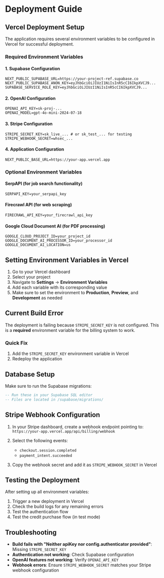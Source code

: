 # Deployment Guide

## Vercel Deployment Setup

The application requires several environment variables to be configured in Vercel for successful deployment.

### Required Environment Variables

#### 1. Supabase Configuration
```
NEXT_PUBLIC_SUPABASE_URL=https://your-project-ref.supabase.co
NEXT_PUBLIC_SUPABASE_ANON_KEY=eyJhbGciOiJIUzI1NiIsInR5cCI6IkpXVCJ9...
SUPABASE_SERVICE_ROLE_KEY=eyJhbGciOiJIUzI1NiIsInR5cCI6IkpXVCJ9...
```

#### 2. OpenAI Configuration
```
OPENAI_API_KEY=sk-proj-...
OPENAI_MODEL=gpt-4o-mini-2024-07-18
```

#### 3. Stripe Configuration
```
STRIPE_SECRET_KEY=sk_live_... # or sk_test_... for testing
STRIPE_WEBHOOK_SECRET=whsec_...
```

#### 4. Application Configuration
```
NEXT_PUBLIC_BASE_URL=https://your-app.vercel.app
```

### Optional Environment Variables

#### SerpAPI (for job search functionality)
```
SERPAPI_KEY=your_serpapi_key
```

#### Firecrawl API (for web scraping)
```
FIRECRAWL_API_KEY=your_firecrawl_api_key
```

#### Google Cloud Document AI (for PDF processing)
```
GOOGLE_CLOUD_PROJECT_ID=your_project_id
GOOGLE_DOCUMENT_AI_PROCESSOR_ID=your_processor_id
GOOGLE_DOCUMENT_AI_LOCATION=us
```

## Setting Environment Variables in Vercel

1. Go to your Vercel dashboard
2. Select your project
3. Navigate to **Settings** → **Environment Variables**
4. Add each variable with its corresponding value
5. Make sure to set the environment to **Production**, **Preview**, and **Development** as needed

## Current Build Error

The deployment is failing because `STRIPE_SECRET_KEY` is not configured. This is a **required** environment variable for the billing system to work.

### Quick Fix

1. Add the `STRIPE_SECRET_KEY` environment variable in Vercel
2. Redeploy the application

## Database Setup

Make sure to run the Supabase migrations:

```sql
-- Run these in your Supabase SQL editor
-- Files are located in /supabase/migrations/
```

## Stripe Webhook Configuration

1. In your Stripe dashboard, create a webhook endpoint pointing to:
   `https://your-app.vercel.app/api/billing/webhook`

2. Select the following events:
   - `checkout.session.completed`
   - `payment_intent.succeeded`

3. Copy the webhook secret and add it as `STRIPE_WEBHOOK_SECRET` in Vercel

## Testing the Deployment

After setting up all environment variables:

1. Trigger a new deployment in Vercel
2. Check the build logs for any remaining errors
3. Test the authentication flow
4. Test the credit purchase flow (in test mode)

## Troubleshooting

- **Build fails with "Neither apiKey nor config.authenticator provided"**: Missing `STRIPE_SECRET_KEY`
- **Authentication not working**: Check Supabase configuration
- **OpenAI features not working**: Verify `OPENAI_API_KEY`
- **Webhook errors**: Ensure `STRIPE_WEBHOOK_SECRET` matches your Stripe webhook configuration